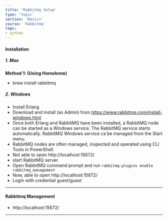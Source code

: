 ```yaml
---
title: 'Rabbitmq Setup'
type: 'topic'
section: 'Basics'
course: 'Rabbitmq'
tags:
- python
---
```

#### Installation
##### 1. Mac
**Method 1: (Using Homebrew)**
  - brew install rabbitmq

##### 2. Windows
- Install Erlang
- Download and install (as Admin) from https://www.rabbitmq.com/install-windows.html
- Once both Erlang and RabbitMQ have been installed, a RabbitMQ node can be started as a Windows service. The RabbitMQ service starts automatically. RabbitMQ Windows service ca be managed from the Start menu.
- RabbitMQ nodes are often managed, inspected and operated using CLI Tools in PowerShell.
- Not able to open http://localhost:15672/ 
- start RabbitMQ server
- Open RabbitMQ command prompt and run `rabbitmq-plugins enable rabbitmq_management`
- Now, able to open http://localhost:15672/
- Login with credential guest/guest

---
#### Rabbitmq Management
- http://localhost:15672/

---